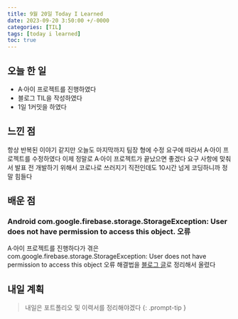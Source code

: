 ```yaml
---
title: 9월 20일 Today I Learned
date: 2023-09-20 3:50:00 +/-0000
categories: [TIL]
tags: [today i learned]
toc: true
---
```


## 오늘 한 일

* A·아이 프로젝트를 진행하였다
* 블로그 TIL을 작성하였다
* 1일 1커밋을 하였다

## 느낀 점

항상 반복된 이야기 같지만 오늘도 마지막까지 팀장 형에 수정 요구에 따라서 A·아이 프로젝트를
수정하였다 이제 정말로 A·아이 프로젝트가 끝났으면 좋겠다 요구 사항에 맞춰서 발표 전 개발하기 위해서
코로나로 쓰러지기 직전인데도 10시간 넘게 코딩하니까 정말 힘들다

## 배운 점

### Android com.google.firebase.storage.StorageException: User does not have permission to access this object. 오류

A·아이 프로젝트를 진행하다가 겪은 com.google.firebase.storage.StorageException: User does not have permission to access this object 오류 해결법을 [블로그 글]()로
정리해서 올렸다


## 내일 계획

> 내일은 포트폴리오 및 이력서를 정리해야겠다
{: .prompt-tip }

